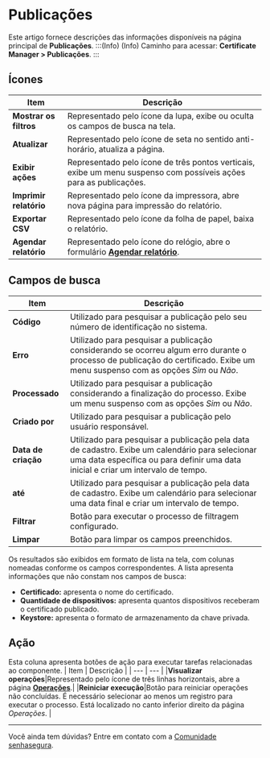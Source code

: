# Publicações

Este artigo fornece descrições das informações disponíveis na página principal de **Publicações**.
:::(Info) (Info)
Caminho para acessar: **Certificate Manager > Publicações**.
:::

## Ícones
| Item | Descrição |
| --- | --- |
|**Mostrar os filtros**|Representado pelo ícone da lupa, exibe ou oculta os campos de busca na tela.|
|**Atualizar**|Representado pelo ícone de seta no sentido anti-horário, atualiza a página.
|**Exibir ações**|Representado pelo ícone de três pontos verticais, exibe um menu suspenso com possíveis ações para as publicações.|
|**Imprimir relatório**|Representado pelo ícone da impressora, abre nova página para impressão do relatório.|
|**Exportar CSV**|Representado pelo ícone da folha de papel, baixa o relatório.|
|**Agendar relatório**|Representado pelo ícone do relógio, abre o formulário **[Agendar relatório](/v3-32/docs/pt/general-information-how-to-issue-download-and-schedule-device-reports)**.|

## Campos de busca
| Item | Descrição |
| --- | --- |
|**Código**|Utilizado para pesquisar a publicação pelo seu número de identificação no sistema.|
|**Erro**|Utilizado para pesquisar a publicação considerando se ocorreu algum erro durante o processo de publicação do certificado. Exibe um menu suspenso com as opções *Sim* ou *Não*.|
|**Processado**|Utilizado para pesquisar a publicação considerando a finalização do processo. Exibe um menu suspenso com as opções *Sim* ou *Não*.|
|**Criado por**|Utilizado para pesquisar a publicação pelo usuário responsável.|
|**Data de criação**|Utilizado para pesquisar a publicação pela data de cadastro. Exibe um calendário para selecionar uma data específica ou para definir uma data inicial e criar um intervalo de tempo.|
|**até**|Utilizado para pesquisar a publicação pela data de cadastro. Exibe um calendário para selecionar uma data final e criar um intervalo de tempo.|
|**Filtrar**|Botão para executar o processo de filtragem configurado.|
|**Limpar**|Botão para limpar os campos preenchidos.|

Os resultados são exibidos em formato de lista na tela, com colunas nomeadas conforme os campos correspondentes. A lista apresenta informações que não constam nos campos de busca:

* **Certificado:** apresenta o nome do certificado.
* **Quantidade de dispositivos:** apresenta quantos dispositivos receberam o certificado publicado.
* **Keystore:** apresenta o formato de armazenamento da chave privada.

## Ação
Esta coluna apresenta botões de ação para executar tarefas relacionadas ao componente.
| Item | Descrição |
| --- | --- |
|**Visualizar operações**|Representado pelo ícone de três linhas horizontais, abre a página **[Operações](/v3-32/docs/pt/certificate-manager-reference-operations)**.|
|**Reiniciar execução**|Botão para reiniciar operações não concluídas. É necessário selecionar ao menos um registro para executar o processo. Está localizado no canto inferior direito da página *Operações*. | 
***
Você ainda tem dúvidas? Entre em contato com a [Comunidade senhasegura](https://community.senhasegura.io/).





